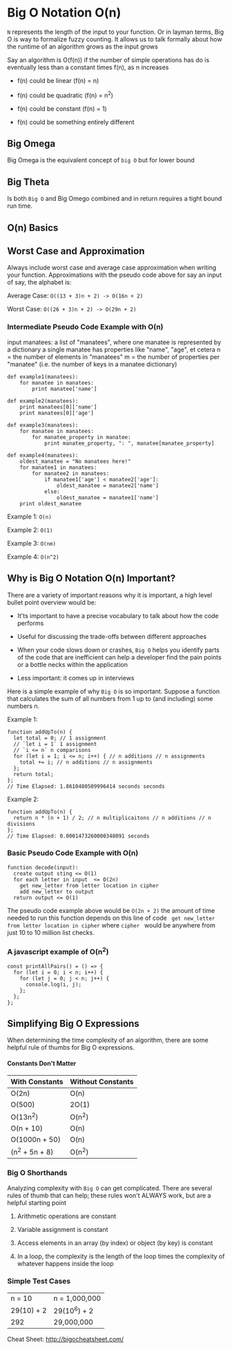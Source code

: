 # Big O Notation O(n)

```N``` represents the length of the input to your function. Or in layman terms, Big O is way to formalize fuzzy counting. It allows us to talk formally about how the runtime of an algorithm grows as the input grows

Say an algorithm is O(f(n)) if the number of simple operations has do is eventually less than a constant times f(n), as n increases

- f(n) could be linear (f(n) = n)

- f(n) could be quadratic (f(n) = n<sup>2</sup>)

- f(n) could be constant (f(n) = 1)

- f(n) could be something entirely different


## Big Omega

Big Omega is the equivalent concept of `big O` but for lower bound

## Big Theta 

Is both `Big O` and Big Omego combined and in return requires a tight bound run time.

## O(n) Basics

## Worst Case and Approximation 
Always include worst case and average case approximation when writing your function. 
Approximations with the pseudo code above for say an input of say, the alphabet is: 

Average Case:
```O((13 + 3)n + 2) -> O(16n + 2)```

Worst Case:
```O((26 + 3)n + 2) -> O(29n + 2)```

### Intermediate Pseudo Code Example with O(n)

input manatees: a list of "manatees", where one manatee is represented by a dictionary
a single manatee has properties like "name", "age", et cetera
n = the number of elements in "manatees"
m = the number of properties per "manatee" (i.e. the number of keys in a manatee dictionary)


```
def example1(manatees):
    for manatee in manatees:
        print manatee['name']

def example2(manatees):
    print manatees[0]['name']
    print manatees[0]['age']

def example3(manatees):
    for manatee in manatees:
        for manatee_property in manatee:
            print manatee_property, ": ", manatee[manatee_property]

def example4(manatees):
    oldest_manatee = "No manatees here!"
    for manatee1 in manatees:
        for manatee2 in manatees:
            if manatee1['age'] < manatee2['age']:
                oldest_manatee = manatee2['name']
            else:
                oldest_manatee = manatee1['name']
    print oldest_manatee
```

Example 1:
```O(n)```

Example 2:
```O(1)```

Example 3:
```O(nm)```

Example 4:
```O(n^2)```

## Why is Big O Notation O(n) Important?

There are a variety of important reasons why it is important, a high level bullet point overview would be:

- It'ts important to have a precise vocabulary to talk about how the code performs

- Useful for discussing the trade-offs between different approaches

- When your code slows down or crashes, `Big O` helps you identify parts of the code that are inefficient can help a developer find the pain points or a bottle necks within the application

- Less important: it comes up in interviews

Here is a simple example of why `Big O` is so important. Suppose a function that calculates the sum of all numbers from 1 up to (and including) some numbers n.

Example 1:

```
function addUpTo(n) {
  let total = 0; // 1 assignment
  // `let i = 1` 1 assignment 
  // `i <= n` n comparisons
  for (let i = 1; i <= n; i++) { // n additions // n assignments
    total += i; // n additions // n assignments
  };
  return total;
};
// Time Elapsed: 1.8610480509996414 seconds seconds
```

Example 2:

```
function addUpTo(n) {
  return n * (n + 1) / 2; // n multiplicaitons // n additions // n divisions
};
// Time Elapsed: 0.0001473260000348091 seconds
```

### Basic Pseudo Code Example with O(n)

```
function decode(input):
  create output sting <= O(1)
  for each letter in input  <= O(2n)
    get new_letter from letter location in cipher
    add new_letter to output 
  return output <= O(1)
```

The pseudo code example above would be ```O(2n + 2)```
the amount of time needed to run this function depends on this line of code ``` get new_letter from letter location in cipher``` where ```cipher ``` would be anywhere from just 10 to 10 million list checks.

### A javascript example of O(n<sup>2</sup>)

```
const printAllPairs() = () => {
  for (let i = 0; i < n; i++) {
    for (let j = 0; j < n; j++) {
      console.log(i, j);
    };
  };
};
```

## Simplifying Big O Expressions

When determining the time complexity of an algorithm, there are some helpful rule of thumbs for Big O expressions.

#### Constants Don't Matter

| With Constants | Without Constants | 
| ------------- |:------------- |
| O(2n)        | O(n) | 
| O(500)    | 2O(1)   | 
| O(13n<sup>2</sup>)  | O(n<sup>2</sup>) | 
| O(n + 10)  | O(n) | 
| O(1000n + 50) | O(n) | 
| (n<sup>2</sup> + 5n + 8) | O(n<sup>2</sup>) | 

### Big O Shorthands

Analyzing complexity with `Big O` can get complicated. There are several rules of thumb that can help; these rules won't ALWAYS work, but are a helpful starting point

1. Arithmetic operations are constant

2. Variable assignment is constant

3. Access elements in an array (by index) or object (by key) is constant

4. In a loop, the complexity is the length of the loop times the complexity of whatever happens inside the loop

### Simple Test Cases

  |               |               | 
  | ------------- |:------------- |
  | n = 10        | n = 1,000,000 | 
  | 29(10) + 2    | 29(10<sup>6</sup>) + 2  | 
  | 292           | 29,000,000    | 



Cheat Sheet: http://bigocheatsheet.com/